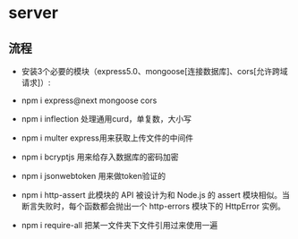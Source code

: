 # server
## 流程
- 安装3个必要的模块（express5.0、mongoose[连接数据库]、cors[允许跨域请求]）:
- npm i express@next mongoose cors
- npm i inflection 处理通用curd，单复数，大小写

- npm i multer express用来获取上传文件的中间件
- npm i bcryptjs 用来给存入数据库的密码加密
- npm i jsonwebtoken 用来做token验证的
- npm i http-assert 此模块的 API 被设计为和 Node.js 的 assert 模块相似。当断言失败时，每个函数都会抛出一个 http-errors 模块下的 HttpError 实例。
- npm i require-all 把某一文件夹下文件引用过来使用一遍


